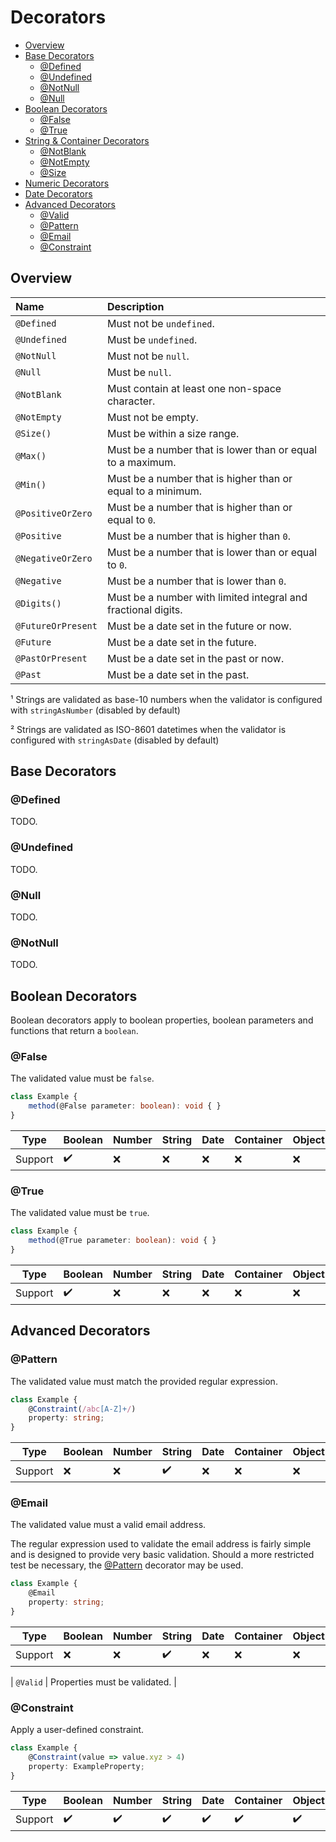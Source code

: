 # Decorators

- [Overview](#overview)
- [Base Decorators](#base-decorators)
  - [@Defined](#defined)
  - [@Undefined](#undefined)
  - [@NotNull](#not-null)
  - [@Null](#null)
- [Boolean Decorators](#boolean-decorators)
  - [@False](#false)
  - [@True](#true)
- [String & Container Decorators](#string-container-decorators)
  - [@NotBlank](#not-blank)
  - [@NotEmpty](#not-empty)
  - [@Size](#size)
- [Numeric Decorators](#numeric-decorators)
- [Date Decorators](#date-decorators)
- [Advanced Decorators](#advanced-decorators)
  - [@Valid](#valid)
  - [@Pattern](#pattern)
  - [@Email](#email)
  - [@Constraint](#constraint)

## Overview

| Name               | Description                                                   |
|:-------------------|:--------------------------------------------------------------|
| `@Defined`         | Must not be `undefined`.                                      |
| `@Undefined`       | Must be `undefined`.                                          |
| `@NotNull`         | Must not be `null`.                                           |
| `@Null`            | Must be `null`.                                               |
| `@NotBlank`        | Must contain at least one non-space character.                |
| `@NotEmpty`        | Must not be empty.                                            |
| `@Size()`          | Must be within a size range.                                  |
| `@Max()`           | Must be a number that is lower than or equal to a maximum.    |
| `@Min()`           | Must be a number that is higher than or equal to a minimum.   |
| `@PositiveOrZero`  | Must be a number that is higher than or equal to `0`.         |
| `@Positive`        | Must be a number that is higher than `0`.                     |
| `@NegativeOrZero`  | Must be a number that is lower than or equal to `0`.          |
| `@Negative`        | Must be a number that is lower than `0`.                      |
| `@Digits()`        | Must be a number with limited integral and fractional digits. |
| `@FutureOrPresent` | Must be a date set in the future or now.                      |
| `@Future`          | Must be a date set in the future.                             |
| `@PastOrPresent`   | Must be a date set in the past or now.                        |
| `@Past`            | Must be a date set in the past.                               |

¹ Strings are validated as base-10 numbers when the validator is configured with `stringAsNumber` (disabled by default)

² Strings are validated as ISO-8601 datetimes when the validator is configured with `stringAsDate` (disabled by default)

## Base Decorators

### @Defined

TODO.

### @Undefined

TODO.

### @Null

TODO.

### @NotNull

TODO.

## Boolean Decorators

Boolean decorators apply to boolean properties, boolean parameters and functions that return a `boolean`.

### @False

The validated value must be `false`.

```typescript
class Example {
    method(@False parameter: boolean): void { }
}
```

| Type    | Boolean | Number | String | Date | Container | Object |
|---------|:--------|:-------|:-------|:-----|:----------|:-------|
| Support | ✔️ | ❌ | ❌ | ❌ | ❌ | ❌ |

### @True

The validated value must be `true`.

```typescript
class Example {
    method(@True parameter: boolean): void { }
}
```

| Type    | Boolean | Number | String | Date | Container | Object |
|---------|:--------|:-------|:-------|:-----|:----------|:-------|
| Support | ✔️ | ❌ | ❌ | ❌ | ❌ | ❌ |

## Advanced Decorators

### @Pattern

The validated value must match the provided regular expression.

```typescript
class Example {
    @Constraint(/abc[A-Z]+/)
    property: string;
}
```

| Type    | Boolean | Number | String | Date | Container | Object |
|---------|:--------|:-------|:-------|:-----|:----------|:-------|
| Support | ❌ | ❌ | ✔️ | ❌ | ❌ | ❌ |

### @Email

The validated value must a valid email address.

The regular expression used to validate the email address is fairly simple and is designed to provide very basic validation.
Should a more restricted test be necessary, the [@Pattern](#pattern) decorator may be used.

```typescript
class Example {
    @Email
    property: string;
}
```

| Type    | Boolean | Number | String | Date | Container | Object |
|---------|:--------|:-------|:-------|:-----|:----------|:-------|
| Support | ❌ | ❌ | ✔️ | ❌ | ❌ | ❌ |

| `@Valid`           | Properties must be validated.                                 |

### @Constraint

Apply a user-defined constraint.

```typescript
class Example {
    @Constraint(value => value.xyz > 4)
    property: ExampleProperty;
}
```

| Type    | Boolean | Number | String | Date | Container | Object |
|---------|:--------|:-------|:-------|:-----|:----------|:-------|
| Support | ✔️ | ✔️ | ✔️ | ✔️ | ✔️ | ✔️ |
